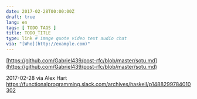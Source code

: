 ```yaml
---
date: 2017-02-28T00:00:00Z
draft: true
lang: en
tags: [ TODO_TAGS ]
title: TODO_TITLE
type: link # image quote video text audio chat
via: "[Who](http://example.com)"
---
```



[https://github.com/Gabriel439/post-rfc/blob/master/sotu.md](https://github.com/Gabriel439/post-rfc/blob/master/sotu.md)

2017-02-28 via Alex Hart
https://functionalprogramming.slack.com/archives/haskell/p1488299784010302
